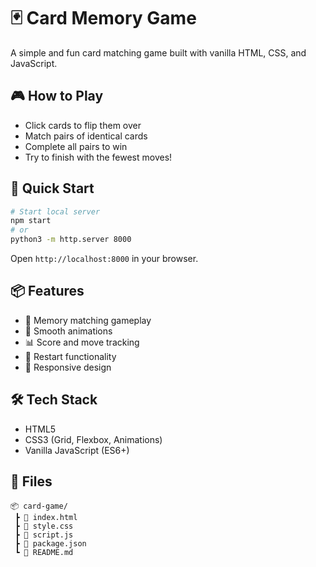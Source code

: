 # 🃏 Card Memory Game

A simple and fun card matching game built with vanilla HTML, CSS, and JavaScript.

## 🎮 How to Play

- Click cards to flip them over
- Match pairs of identical cards
- Complete all pairs to win
- Try to finish with the fewest moves!

## 🚀 Quick Start

```bash
# Start local server
npm start
# or
python3 -m http.server 8000
```

Open `http://localhost:8000` in your browser.

## 📦 Features

- 🎯 Memory matching gameplay
- 🎨 Smooth animations
- 📊 Score and move tracking
- 🔄 Restart functionality
- 📱 Responsive design

## 🛠️ Tech Stack

- HTML5
- CSS3 (Grid, Flexbox, Animations)
- Vanilla JavaScript (ES6+)

## 📁 Files

```
📦 card-game/
 ┣ 📜 index.html
 ┣ 📜 style.css
 ┣ 📜 script.js
 ┣ 📜 package.json
 ┗ 📜 README.md
```


